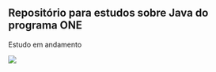 
## Repositório para estudos sobre Java do programa ONE

Estudo em andamento







![](https://img.shields.io/badge/Java-ED8B00?style=for-the-badge&logo=openjdk&logoColor=black)


